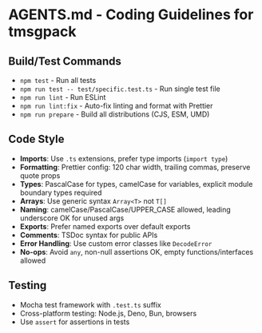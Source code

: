 # AGENTS.md - Coding Guidelines for tmsgpack

## Build/Test Commands
- `npm test` - Run all tests
- `npm run test -- test/specific.test.ts` - Run single test file
- `npm run lint` - Run ESLint
- `npm run lint:fix` - Auto-fix linting and format with Prettier
- `npm run prepare` - Build all distributions (CJS, ESM, UMD)

## Code Style
- **Imports**: Use `.ts` extensions, prefer type imports (`import type`)
- **Formatting**: Prettier config: 120 char width, trailing commas, preserve quote props
- **Types**: PascalCase for types, camelCase for variables, explicit module boundary types required
- **Arrays**: Use generic syntax `Array<T>` not `T[]`
- **Naming**: camelCase/PascalCase/UPPER_CASE allowed, leading underscore OK for unused args
- **Exports**: Prefer named exports over default exports
- **Comments**: TSDoc syntax for public APIs
- **Error Handling**: Use custom error classes like `DecodeError`
- **No-ops**: Avoid `any`, non-null assertions OK, empty functions/interfaces allowed

## Testing
- Mocha test framework with `.test.ts` suffix
- Cross-platform testing: Node.js, Deno, Bun, browsers
- Use `assert` for assertions in tests
